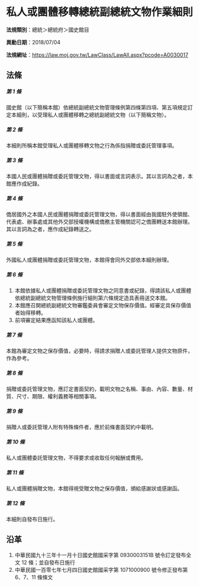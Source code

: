 # 私人或團體移轉總統副總統文物作業細則




**法規類別**：總統＞總統府＞國史館目

**異動日期**：2018/07/04  

**法規網址**：https://law.moj.gov.tw/LawClass/LawAll.aspx?pcode=A0030017



## 法條
##### 第 1 條
國史館（以下簡稱本館）依總統副總統文物管理條例第四條第四項、第五項規定訂定本細則，以受理私人或團體移轉之總統副總統文物（以下簡稱文物）。

##### 第 2 條
本細則所稱本館受理私人或團體移轉文物之行為係指捐贈或委託管理事項。

##### 第 3 條
本國人民或團體捐贈或委託管理文物，得以書面或言詞表示。其以言詞為之者，本館應作成紀錄。

##### 第 4 條
僑居國外之本國人民或團體捐贈或委託管理文物，得以書面經由我國駐外使領館、代表處、辦事處或其他外交部授權機構或僑務主管機關認可之僑團轉送本館辦理。其以言詞為之者，應作成紀錄轉送之。

##### 第 5 條
外國私人或團體捐贈或委託管理文物，本館得會同外交部依本細則辦理。

##### 第 6 條
1. 本館依據私人或團體捐贈或委託管理文物之同意書或紀錄，得請該私人或團體依總統副總統文物管理條例施行細則第六條規定造具表冊送交本館。
1. 本館應召開總統副總統文物審鑑委員會審定文物保存價值。經審定具保存價值者始得移轉。
1. 前項審定結果應函知該私人或團體。

##### 第 7 條
本館為審定文物之保存價值，必要時，得請求捐贈人或委託管理人提供文物原件，作為參考。

##### 第 8 條
捐贈或委託管理文物，應訂定書面契約，載明文物之名稱、事由、內容、數量、材質、尺寸、期限、權利義務等相關事項。

##### 第 9 條
捐贈人或委託管理人附有特殊條件者，應於前條書面契約中載明。

##### 第 10 條
私人或團體委託管理文物，不得要求或收取任何報酬或費用。

##### 第 11 條
私人或團體捐贈文物，本館得視受贈文物之保存價值，頒給感謝狀或感謝函。

##### 第 12 條
本細則自發布日施行。

## 沿革
1. 中華民國九十三年十一月十日國史館國采字第 0930003151B  號令訂定發布全文 12 條；並自發布日施行
1. 中華民國一百零七年七月四日國史館國采字第 1071000900 號令修正發布第 6、7、11 條條文
